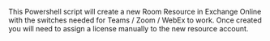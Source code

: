 This Powershell script will create a new Room Resource in Exchange Online with the switches needed for Teams / Zoom / WebEx to work. Once
created you will need to assign a license manually to the new resource account.
